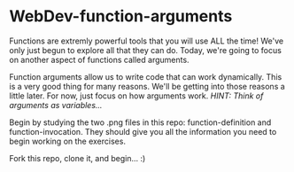 # WebDev-function-arguments

Functions are extremly powerful tools that you will use ALL the time! We've only just begun to explore all that they can do. Today, we're going to focus on another aspect of functions called arguments. 

Function arguments allow us to write code that can work dynamically. This is a very good thing for many reasons. We'll be getting into those reasons a little later. For now, just focus on how arguments work. *HINT: Think of arguments as variables...*

Begin by studying the two .png files in this repo: function-definition and function-invocation. They should give you all the information you need to begin working on the exercises.

Fork this repo, clone it, and begin... :)
